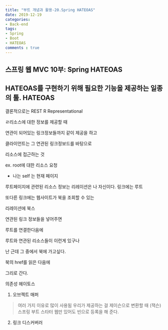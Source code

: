 ```yaml
---
title: "부트 개념과 활용-20.Spring HATEOAS"
date: 2019-12-19
categories:
- Back-end
tags:
- Spring 
- Boot
- HATEOAS
comments : true
---
```


## 스프링 웹 MVC 10부: Spring HATEOAS


HATEOAS를 구현하기 위해 필요한 기능을 제공하는 일종의 툴.
HATEOAS
- 

결론적으로는 REST R Representational

ㄹ리소스에 대한 정보를 제공할 때

연관이 되어있는 링크정보들까지 같이 제공을 하고

클라이언트는 그 연관된 링크정보드를 바탕으로

리소스에 접근하는 것


ex. root에 대한 리소스 요청
- 나는 self 는 현재 페이지


루트페이지에 관련된 리소스 정보는
리레이션은 나 자신이다. 링크에는 루트

또다른 링크에는 웹사이트가 북을 조회할 수 있는 

리레이션에 북스

연관된 링크 정보들을 넣어주면

루트를 연결한다음에

루트와 연관된 리소스들이 이런게 있구나

난 근데 그 중에서 북에 가고싶다.

북의 href를 읽은 다음에 

그리로 간다.



의존성 헤이토스

1. 오브젝트 매퍼
> 여러 가지 이유로 많이 사용됨
  우리가 제공하는 걸 제이슨으로 변환할 때 (잭슨)
  스프링 부트 스타터 웹만 있어도 빈으로 등록을 해 준다.
  

2. 링크 디스커버러





 
